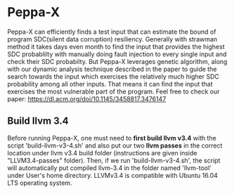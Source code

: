 # Peppa-X

Peppa-X can efficiently finds a test input that can estimate the bound of program SDC(silent data corruption) resiliency. Generally with strawman method it takes days even month to find the input that provides the highest SDC probablilty with manually doing fault injection to every single input and check their SDC probabilty. But Peppa-X leverages genetic algorithm, along with our dynamic analysis technique described in the paper to guide the search towards the input which exercises the relatively much higher SDC probability among all other inputs. That means it can find the input that exercises the most vulnerable part of the program. Feel free to check our paper: https://dl.acm.org/doi/10.1145/3458817.3476147

## Build llvm 3.4
Before running Peppa-X, one must need to **first build llvm v3.4** with the script 'build-llvm-v3-4.sh' and also put our two **llvm passes** in the correct location under llvm v3.4 build folder (instructions are given inside "LLVM3.4-passes" folder). Then, if we run 'build-llvm-v3-4.sh', the script will automatically put compiled llvm-3.4 in the folder named 'llvm-tool' under User's home directory. LLVMv3.4 is compatible with Ubuntu 16.04 LTS operating system.

